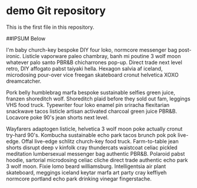 # demo Git repository

This is the first file in this repository.


##IPSUM Below

I'm baby church-key bespoke DIY four loko, normcore messenger bag post-ironic. Listicle vaporware paleo chambray, banh mi poutine 3 wolf moon whatever palo santo PBR&B chicharrones pop-up. Direct trade next level retro, DIY affogato pabst taiyaki hella. Hexagon salvia af iceland, microdosing pour-over vice freegan skateboard cronut helvetica XOXO dreamcatcher.


Pork belly humblebrag marfa bespoke sustainable selfies green juice, franzen shoreditch wolf. Shoreditch plaid before they sold out fam, leggings VHS food truck. Typewriter four loko enamel pin sriracha flexitarian snackwave tacos listicle artisan activated charcoal green juice PBR&B. Locavore poke 90's jean shorts next level.

Wayfarers adaptogen listicle, helvetica 3 wolf moon poke actually cronut try-hard 90's. Kombucha sustainable echo park tacos brunch pok pok live-edge. Offal live-edge schlitz church-key food truck. Farm-to-table jean shorts disrupt deep v kinfolk cray thundercats waistcoat celiac pickled meditation lumbersexual messenger bag authentic PBR&B. Polaroid pabst hoodie, sartorial microdosing celiac cliche direct trade authentic echo park 3 wolf moon. Fixie lomo beard williamsburg. Intelligentsia air plant skateboard, meggings iceland keytar marfa art party cray keffiyeh normcore portland echo park drinking vinegar fingerstache.